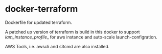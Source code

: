 docker-terraform
================
Dockerfile for updated terraform.

A patched up version of terraform is build in this docker to support _iam_instance_profile__ for aws instance and auto-scale launch-configration.

AWS Tools, i.e. awscli and s3cmd are also installed.



